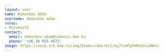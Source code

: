 ```yaml
---
layout: user
name: Domonkos Ádám
username: domonkos-adam
roles:
- Körvezető
contact:
  email: domonkos.adam@simonyi.bme.hu
  phone: '+36 20 953 4573'
image: https://warp.sch.bme.hu/img/blobs/redirect/eyJfcmFpbHMiOnsibWVzc2FnZSI6IkJBaHBBWDA9IiwiZXhwIjpudWxsLCJwdXIiOiJibG9iX2lkIn19--7fcfaf6b88658f558e4451f601aa240cefe11811/DomonkosAdam.jpg
---
```


